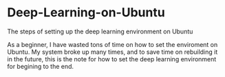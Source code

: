 # Deep-Learning-on-Ubuntu
The steps of setting up the deep learning environment on Ubuntu

As a beginner, I have wasted tons of time on how to set the enviroment on Ubuntu. My system broke up many times, and to save time on rebuilding it in the future, this is the note for how to set the deep learning environment for begining to the end.

